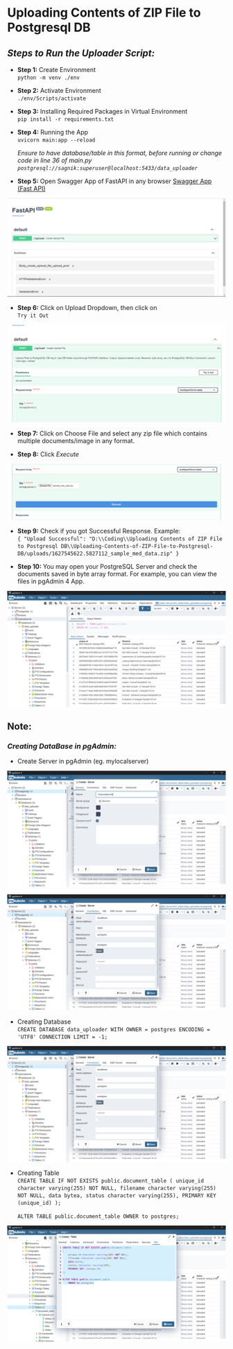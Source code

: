 # Uploading Contents of ZIP File to Postgresql DB

## *Steps to Run the Uploader Script:*

- **Step 1:** Create Environment  
`python -m venv ./env`

- **Step 2:** Activate Environment  
`./env/Scripts/activate`

- **Step 3:** Installing Required Packages in Virtual Environment  
`pip install -r requirements.txt`

- **Step 4:** Running the App  
`uvicorn main:app --reload`

  *Ensure to have database/table in this format, before running or change code in line 36 of main.py*
  *`postgresql://sagnik:superuser@localhost:5433/data_uploader`*

- **Step 5:** Open Swagger App of FastAPI in any browser
[Swagger App (Fast API)](http://127.0.0.1:8000/docs)

![alt text](https://github.com/sagnik-sudo/Uploading-Contents-of-ZIP-File-to-Postgresql-DB/blob/main/img/img8.PNG)

- **Step 6:** Click on Upload Dropdown, then click on  
`Try it Out`

![alt text](https://github.com/sagnik-sudo/Uploading-Contents-of-ZIP-File-to-Postgresql-DB/blob/main/img/img1.PNG)

- **Step 7:** Click on Choose File and select any zip file which contains multiple documents/image in any format.

- **Step 8:** Click *Execute*

![alt text](https://github.com/sagnik-sudo/Uploading-Contents-of-ZIP-File-to-Postgresql-DB/blob/main/img/img2.PNG)

- **Step 9:** Check if you got Successful Response. Example:  
`{
  "Upload Successful": "D:\\Coding\\Uploading Contents of ZIP File to Postgresql DB\\Uploading-Contents-of-ZIP-File-to-Postgresql-DB/uploads/1627545622.5827112_sample_med_data.zip"
}`

- **Step 10:** You may open your PostgreSQL Server and check the documents saved in byte array format. For example, you can view the files in pgAdmin 4 App.

![alt text](https://github.com/sagnik-sudo/Uploading-Contents-of-ZIP-File-to-Postgresql-DB/blob/main/img/img3.PNG)

## Note:

### *Creating DataBase in pgAdmin:*

- Create Server in pgAdmin (eg. mylocalserver)

![alt text](https://github.com/sagnik-sudo/Uploading-Contents-of-ZIP-File-to-Postgresql-DB/blob/main/img/img4.PNG)

![alt text](https://github.com/sagnik-sudo/Uploading-Contents-of-ZIP-File-to-Postgresql-DB/blob/main/img/img5.PNG)

- Creating Database  
`CREATE DATABASE data_uploader
    WITH
    OWNER = postgres
    ENCODING = 'UTF8'
    CONNECTION LIMIT = -1;`

![alt text](https://github.com/sagnik-sudo/Uploading-Contents-of-ZIP-File-to-Postgresql-DB/blob/main/img/img6.PNG)

- Creating Table  
`CREATE TABLE IF NOT EXISTS public.document_table
(
    unique_id character varying(255) NOT NULL,
    filename character varying(255) NOT NULL,
    data bytea,
    status character varying(255),
    PRIMARY KEY (unique_id)
);`

  `ALTER TABLE public.document_table
    OWNER to postgres;`

![alt text](https://github.com/sagnik-sudo/Uploading-Contents-of-ZIP-File-to-Postgresql-DB/blob/main/img/img7.PNG)